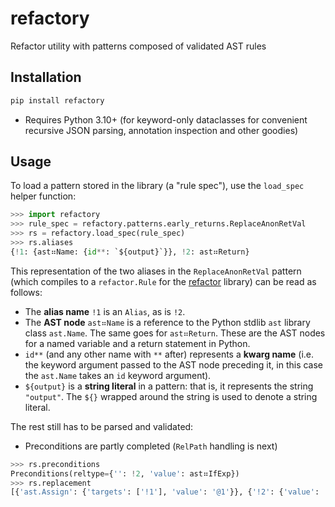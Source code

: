 # refactory
Refactor utility with patterns composed of validated AST rules

## Installation

```sh
pip install refactory
```

- Requires Python 3.10+ (for keyword-only dataclasses for convenient recursive JSON parsing,
  annotation inspection and other goodies)

## Usage

To load a pattern stored in the library (a "rule spec"), use the `load_spec` helper function:

```py
>>> import refactory
>>> rule_spec = refactory.patterns.early_returns.ReplaceAnonRetVal
>>> rs = refactory.load_spec(rule_spec)
>>> rs.aliases
{!1: {ast⠶Name: {id**: `${output}`}}, !2: ast⠶Return}
```

This representation of the two aliases in the `ReplaceAnonRetVal` pattern (which compiles to a
`refactor.Rule` for the [refactor][refactor-lib] library) can be read as follows:

[refactor-lib]: https://github.com/isidentical/refactor/

- The **alias name** `!1` is an `Alias`, as is `!2`.
- The **AST node** `ast⠶Name` is a reference to the Python stdlib `ast` library class `ast.Name`.
  The same goes for `ast⠶Return`. These are the AST nodes for a named variable and a return
  statement in Python.
- `id**` (and any other name with `**` after) represents a **kwarg name** (i.e. the keyword argument
  passed to the AST node preceding it, in this case the `ast.Name` takes an `id` keyword argument).
- `${output}` is a **string literal** in a pattern: that is, it represents the string `"output"`.
  The `${}` wrapped around the string is used to denote a string literal.

The rest still has to be parsed and validated:

- Preconditions are partly completed (`RelPath` handling is next)

```py
>>> rs.preconditions
Preconditions(reltype={'': !2, 'value': ast⠶IfExp})
>>> rs.replacement
[{'ast.Assign': {'targets': ['!1'], 'value': '@1'}}, {'!2': {'value': '!1'}}]
```
